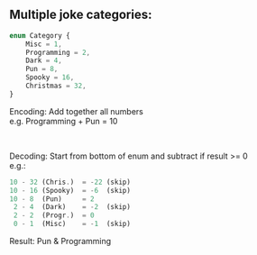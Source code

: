 ## Multiple joke categories:
```ts
enum Category {
    Misc = 1,
    Programming = 2,
    Dark = 4,
    Pun = 8,
    Spooky = 16,
    Christmas = 32,
}
```

Encoding: Add together all numbers  
e.g. Programming + Pun = 10  

<br>

Decoding: Start from bottom of enum and subtract if result >= 0  
e.g.:
```ts
10 - 32 (Chris.)  = -22 (skip)
10 - 16 (Spooky)  = -6  (skip)
10 - 8  (Pun)     = 2
 2 - 4  (Dark)    = -2  (skip)
 2 - 2  (Progr.)  = 0
 0 - 1  (Misc)    = -1  (skip)
```
Result: Pun & Programming
